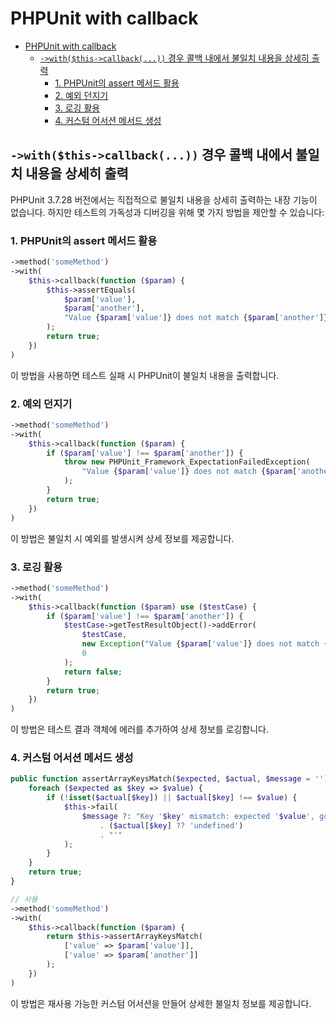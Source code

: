# PHPUnit with callback

- [PHPUnit with callback](#phpunit-with-callback)
    - [`->with($this->callback(...))` 경우 콜백 내에서 불일치 내용을 상세히 출력](#-withthis-callback-경우-콜백-내에서-불일치-내용을-상세히-출력)
        - [1. PHPUnit의 assert 메서드 활용](#1-phpunit의-assert-메서드-활용)
        - [2. 예외 던지기](#2-예외-던지기)
        - [3. 로깅 활용](#3-로깅-활용)
        - [4. 커스텀 어서션 메서드 생성](#4-커스텀-어서션-메서드-생성)

## `->with($this->callback(...))` 경우 콜백 내에서 불일치 내용을 상세히 출력

PHPUnit 3.7.28 버전에서는 직접적으로 불일치 내용을 상세히 출력하는 내장 기능이 없습니다.
하지만 테스트의 가독성과 디버깅을 위해 몇 가지 방법을 제안할 수 있습니다:

### 1. PHPUnit의 assert 메서드 활용

```php
->method('someMethod')
->with(
    $this->callback(function ($param) {
        $this->assertEquals(
            $param['value'], 
            $param['another'], 
            "Value {$param['value']} does not match {$param['another']}"
        );
        return true;
    })
)
```

이 방법을 사용하면 테스트 실패 시 PHPUnit이 불일치 내용을 출력합니다.

### 2. 예외 던지기

```php
->method('someMethod')
->with(
    $this->callback(function ($param) {
        if ($param['value'] !== $param['another']) {
            throw new PHPUnit_Framework_ExpectationFailedException(
                "Value {$param['value']} does not match {$param['another']}"
            );
        }
        return true;
    })
)
```

이 방법은 불일치 시 예외를 발생시켜 상세 정보를 제공합니다.

### 3. 로깅 활용

```php
->method('someMethod')
->with(
    $this->callback(function ($param) use ($testCase) {
        if ($param['value'] !== $param['another']) {
            $testCase->getTestResultObject()->addError(
                $testCase,
                new Exception("Value {$param['value']} does not match {$param['another']}"),
                0
            );
            return false;
        }
        return true;
    })
)
```

이 방법은 테스트 결과 객체에 에러를 추가하여 상세 정보를 로깅합니다.

### 4. 커스텀 어서션 메서드 생성

```php
public function assertArrayKeysMatch($expected, $actual, $message = '') {
    foreach ($expected as $key => $value) {
        if (!isset($actual[$key]) || $actual[$key] !== $value) {
            $this->fail(
                $message ?: "Key '$key' mismatch: expected '$value', got '" 
                    . ($actual[$key] ?? 'undefined') 
                    . "'"
            );
        }
    }
    return true;
}

// 사용
->method('someMethod')
->with(
    $this->callback(function ($param) {
        return $this->assertArrayKeysMatch(
            ['value' => $param['value']], 
            ['value' => $param['another']]
        );
    })
)
```

이 방법은 재사용 가능한 커스텀 어서션을 만들어 상세한 불일치 정보를 제공합니다.
